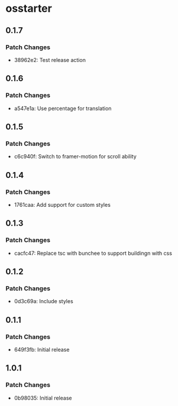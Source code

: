 # osstarter

## 0.1.7

### Patch Changes

- 38962e2: Test release action

## 0.1.6

### Patch Changes

- a547e1a: Use percentage for translation

## 0.1.5

### Patch Changes

- c6c940f: Switch to framer-motion for scroll ability

## 0.1.4

### Patch Changes

- 1761caa: Add support for custom styles

## 0.1.3

### Patch Changes

- cacfc47: Replace tsc with bunchee to support buildingn with css

## 0.1.2

### Patch Changes

- 0d3c69a: Include styles

## 0.1.1

### Patch Changes

- 649f3fb: Initial release

## 1.0.1

### Patch Changes

- 0b98035: Initial release
